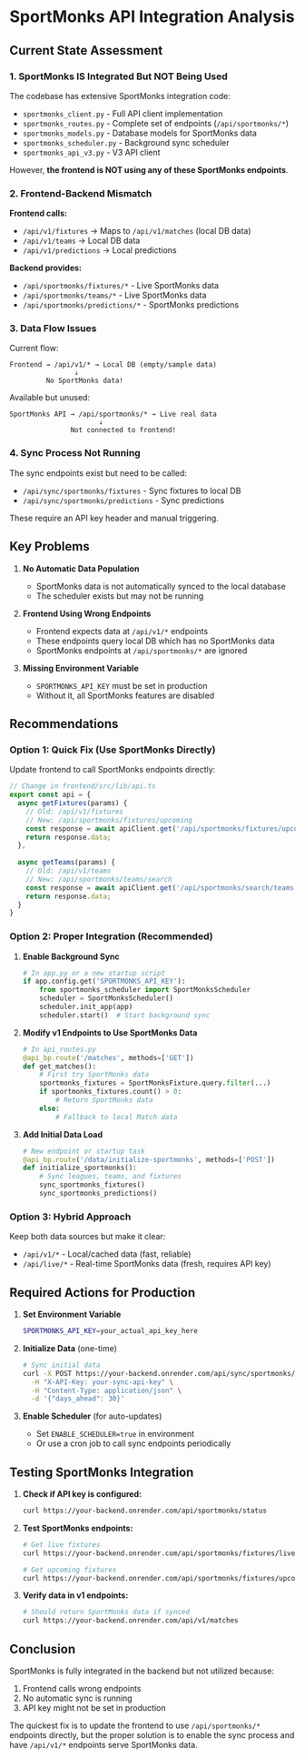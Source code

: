 # SportMonks API Integration Analysis

## Current State Assessment

### 1. **SportMonks IS Integrated But NOT Being Used**

The codebase has extensive SportMonks integration code:
- `sportmonks_client.py` - Full API client implementation
- `sportmonks_routes.py` - Complete set of endpoints (`/api/sportmonks/*`)
- `sportmonks_models.py` - Database models for SportMonks data
- `sportmonks_scheduler.py` - Background sync scheduler
- `sportmonks_api_v3.py` - V3 API client

However, **the frontend is NOT using any of these SportMonks endpoints**.

### 2. **Frontend-Backend Mismatch**

**Frontend calls:**
- `/api/v1/fixtures` → Maps to `/api/v1/matches` (local DB data)
- `/api/v1/teams` → Local DB data
- `/api/v1/predictions` → Local predictions

**Backend provides:**
- `/api/sportmonks/fixtures/*` - Live SportMonks data
- `/api/sportmonks/teams/*` - Live SportMonks data
- `/api/sportmonks/predictions/*` - SportMonks predictions

### 3. **Data Flow Issues**

Current flow:
```
Frontend → /api/v1/* → Local DB (empty/sample data)
                ↓
         No SportMonks data!
```

Available but unused:
```
SportMonks API → /api/sportmonks/* → Live real data
                      ↓
               Not connected to frontend!
```

### 4. **Sync Process Not Running**

The sync endpoints exist but need to be called:
- `/api/sync/sportmonks/fixtures` - Sync fixtures to local DB
- `/api/sync/sportmonks/predictions` - Sync predictions

These require an API key header and manual triggering.

## Key Problems

1. **No Automatic Data Population**
   - SportMonks data is not automatically synced to the local database
   - The scheduler exists but may not be running

2. **Frontend Using Wrong Endpoints**
   - Frontend expects data at `/api/v1/*` endpoints
   - These endpoints query local DB which has no SportMonks data
   - SportMonks endpoints at `/api/sportmonks/*` are ignored

3. **Missing Environment Variable**
   - `SPORTMONKS_API_KEY` must be set in production
   - Without it, all SportMonks features are disabled

## Recommendations

### Option 1: Quick Fix (Use SportMonks Directly)

Update frontend to call SportMonks endpoints directly:

```typescript
// Change in frontend/src/lib/api.ts
export const api = {
  async getFixtures(params) {
    // Old: /api/v1/fixtures
    // New: /api/sportmonks/fixtures/upcoming
    const response = await apiClient.get('/api/sportmonks/fixtures/upcoming', { params });
    return response.data;
  },
  
  async getTeams(params) {
    // Old: /api/v1/teams
    // New: /api/sportmonks/teams/search
    const response = await apiClient.get('/api/sportmonks/search/teams', { params });
    return response.data;
  }
}
```

### Option 2: Proper Integration (Recommended)

1. **Enable Background Sync**
   ```python
   # In app.py or a new startup script
   if app.config.get('SPORTMONKS_API_KEY'):
       from sportmonks_scheduler import SportMonksScheduler
       scheduler = SportMonksScheduler()
       scheduler.init_app(app)
       scheduler.start()  # Start background sync
   ```

2. **Modify v1 Endpoints to Use SportMonks Data**
   ```python
   # In api_routes.py
   @api_bp.route('/matches', methods=['GET'])
   def get_matches():
       # First try SportMonks data
       sportmonks_fixtures = SportMonksFixture.query.filter(...)
       if sportmonks_fixtures.count() > 0:
           # Return SportMonks data
       else:
           # Fallback to local Match data
   ```

3. **Add Initial Data Load**
   ```python
   # New endpoint or startup task
   @api_bp.route('/data/initialize-sportmonks', methods=['POST'])
   def initialize_sportmonks():
       # Sync leagues, teams, and fixtures
       sync_sportmonks_fixtures()
       sync_sportmonks_predictions()
   ```

### Option 3: Hybrid Approach

Keep both data sources but make it clear:
- `/api/v1/*` - Local/cached data (fast, reliable)
- `/api/live/*` - Real-time SportMonks data (fresh, requires API key)

## Required Actions for Production

1. **Set Environment Variable**
   ```bash
   SPORTMONKS_API_KEY=your_actual_api_key_here
   ```

2. **Initialize Data** (one-time)
   ```bash
   # Sync initial data
   curl -X POST https://your-backend.onrender.com/api/sync/sportmonks/fixtures \
     -H "X-API-Key: your-sync-api-key" \
     -H "Content-Type: application/json" \
     -d '{"days_ahead": 30}'
   ```

3. **Enable Scheduler** (for auto-updates)
   - Set `ENABLE_SCHEDULER=true` in environment
   - Or use a cron job to call sync endpoints periodically

## Testing SportMonks Integration

1. **Check if API key is configured:**
   ```bash
   curl https://your-backend.onrender.com/api/sportmonks/status
   ```

2. **Test SportMonks endpoints:**
   ```bash
   # Get live fixtures
   curl https://your-backend.onrender.com/api/sportmonks/fixtures/live
   
   # Get upcoming fixtures
   curl https://your-backend.onrender.com/api/sportmonks/fixtures/upcoming
   ```

3. **Verify data in v1 endpoints:**
   ```bash
   # Should return SportMonks data if synced
   curl https://your-backend.onrender.com/api/v1/matches
   ```

## Conclusion

SportMonks is fully integrated in the backend but not utilized because:
1. Frontend calls wrong endpoints
2. No automatic sync is running
3. API key might not be set in production

The quickest fix is to update the frontend to use `/api/sportmonks/*` endpoints directly, but the proper solution is to enable the sync process and have `/api/v1/*` endpoints serve SportMonks data.